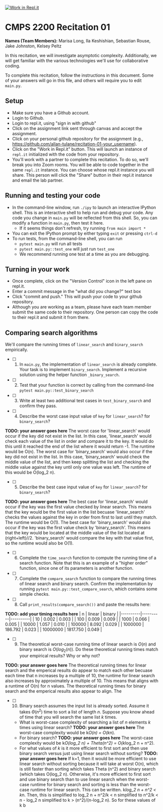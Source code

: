 [![Work in Repl.it](https://classroom.github.com/assets/work-in-replit-14baed9a392b3a25080506f3b7b6d57f295ec2978f6f33ec97e36a161684cbe9.svg)](https://classroom.github.com/online_ide?assignment_repo_id=3989353&assignment_repo_type=AssignmentRepo)
# CMPS 2200  Recitation 01

**Names (Team Members):** Marisa Long, Ila Keshishian, Sebastian Rouse, Jake Johnston, Kelsey Peltz

In this recitation, we will investigate asymptotic complexity. Additionally, we will get familiar with the various technologies we'll use for collaborative coding.

To complete this recitation, follow the instructions in this document. Some of your answers will go in this file, and others will require you to edit `main.py`.


## Setup
- Make sure you have a Github account.
- Login to Github.
- Login to repl.it, using "sign in with github"
- Click on the assignment link sent through canvas and accept the assignment. 
- Click on your personal github repository for the assignment (e.g., https://github.com/allan-tulane/recitation-01-your_username).
- Click on the "Work in Repl.it" button. This will launch an instance of `repl.it` initialized with the code from your repository.
- You'll work with a partner to complete this recitation. To do so, we'll break you into Zoom rooms. You will be able to code together in the same `repl.it` instance. You can choose whose repl.it instance you will share. This person will click the "Share" button in their repl.it instance and email the lab partner.

## Running and testing your code
- In the command-line window, run `./ipy` to launch an interactive IPython shell. This is an interactive shell to help run and debug your code. Any code you change in `main.py` will be reflected from this shell. So, you can modify a function in `main.py`, then test it here.
  + If it seems things don't refresh, try running `from main import *`
- You can exit the IPython prompt by either typing `exit` or pressing `ctrl-d`
- To run tests, from the command-line shell, you can run
  + `pytest main.py` will run all tests
  + `pytest main.py::test_one` will just run `test_one`
  + We recommend running one test at a time as you are debugging.

## Turning in your work

- Once complete, click on the "Version Control" icon in the left pane on repl.it.
- Enter a commit message in the "what did you change?" text box
- Click "commit and push." This will push your code to your github repository.
- Although you are working as a team, please have each team member submit the same code to their repository. One person can copy the code to their repl.it and submit it from there.

## Comparing search algorithms

We'll compare the running times of `linear_search` and `binary_search` empirically.

- [ ] 1. In `main.py`, the implementation of `linear_search` is already complete. Your task is to implement `binary_search`. Implement a recursive solution using the helper function `_binary_search`. 

- [ ] 2. Test that your function is correct by calling from the command-line `pytest main.py::test_binary_search`

- [ ] 3. Write at least two additional test cases in `test_binary_search` and confirm they pass.

- [ ] 4. Describe the worst case input value of `key` for `linear_search`? for `binary_search`? 

**TODO: your answer goes here**
The worst case for 'linear_search' would occur if the key did not exist in the list. In this case, 'linear_search' would check each value of the list in order and compare it to the key. It would do this until it reached the end of the list where it would return -1. The runtime would be O(n).
The worst case for 'binary_search' would also occur if the key did not exist in the list. In this case, 'binary_search' would check the middle value of the list, and then keep splitting the list and checking the middle value against the key until only one value was left. The runtime of this would be O(log_2 n).

- [ ] 5. Describe the best case input value of `key` for `linear_search`? for `binary_search`? 

**TODO: your answer goes here**
The best case for 'linear_search' would occur if the key was the first value checked by linear search. This means that the key would be the first value in the list becuase 'linear_search' checks the values against the key in order from first to last until they match. The runtime would be O(1).
The best case for 'binary_search' would also occur if the key was the first value check by 'binary_search'. This means that the key would be located at the middle value of the list located at (right+left)//2. 'binary_search' would compare the key with that value first, so the runtime would also be O(1).

- [ ] 6. Complete the `time_search` function to compute the running time of a search function. Note that this is an example of a "higher order" function, since one of its parameters is another function.

- [ ] 7. Complete the `compare_search` function to compare the running times of linear search and binary search. Confirm the implementation by running `pytest main.py::test_compare_search`, which contains some simple checks.

- [ ] 8. Call `print_results(compare_search())` and paste the results here:

**TODO: add your timing results here**
|        n |   linear |   binary |
|----------|----------|----------|
|       10 |    0.002 |    0.003 |
|      100 |    0.009 |    0.009 |
|     1000 |    0.066 |    0.005 |
|    10000 |    1.057 |    0.010 |
|   100000 |    8.092 |    0.029 |
|  1000000 |  186.792 |    0.023 |
| 10000000 | 1817.750 |    0.049 |

- [ ] 9. The theoretical worst-case running time of linear search is $O(n)$ and binary search is $O(log_2(n))$. Do these theoretical running times match your empirical results? Why or why not?

**TODO: your answer goes here**
The theoretical running times for linear search and the emperical results do appear to match each other becuase each time that n increases by a multiple of 10, the runtime for linear search also increases by approximately a multiple of 10. This means that aligns with a runtime of O(n) for n values. The theoretical running times for binary search and the emperical results also appear to align. The 

- [ ] 10. Binary search assumes the input list is already sorted. Assume it takes $\Theta(n^2)$ time to sort a list of length $n$. Suppose you know ahead of time that you will search the same list $k$ times. 
  + What is worst-case complexity of searching a list of $n$ elements $k$ times using linear search? **TODO: your answer goes here**
	The worst-case complexity would be k*O(n) = O(k*n).
  + For binary search? **TODO: your answer goes here**
	The worst-case complexity would be k*O(log_2 n) + Theta(n^2) = O(k*log_2 n + n^2).
  + For what values of $k$ is it more efficient to first sort and then use binary search versus just using linear search without sorting? **TODO: your answer goes here**
	If k=1, then it would be more efficient to use linear search without sorting because it will take at worst O(n), which is still faster than sorting which takes Theta (n^2) and binary search (which takes O(log_2 n).  Otherwise, it's more efficient to first sort and use binary search than to use linear search when the worst-case runtime for binary search and sorting is less than the worst-case runtime for linear search. This can be written. k*log_2 n + n^2 < k*n. Then, this is simplified to log_2 n + n^2/k < n simplified to n^2/k < n - log_2 n simplified to k > (n^2)/(n-log_2 n). So for these values of k b
